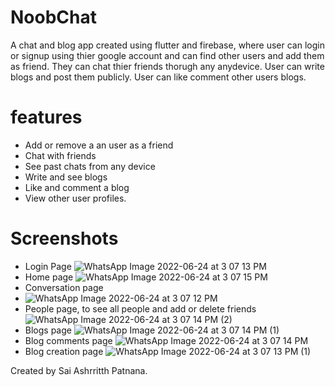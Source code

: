 # NoobChat
 A chat and blog app created using flutter and firebase, where user can login or signup using thier google account and can find other users and add them as friend. They can chat  thier friends thorugh any anydevice. User can write blogs and post them publicly. User can like comment other users blogs. 
# features
* Add or remove a an user as a friend
* Chat with friends
* See past chats from any device
* Write and see blogs
* Like and comment a blog
* View other user profiles.

# Screenshots
* Login Page
![WhatsApp Image 2022-06-24 at 3 07 13 PM](https://user-images.githubusercontent.com/72460532/175511162-bf494ec9-13c5-403e-b3b1-a3a429ce5382.jpeg)
* Home page
![WhatsApp Image 2022-06-24 at 3 07 15 PM](https://user-images.githubusercontent.com/72460532/175511308-52ee04ca-e2ba-47e0-b7eb-52e57fc5db28.jpeg)
* Conversation page
* ![WhatsApp Image 2022-06-24 at 3 07 12 PM](https://user-images.githubusercontent.com/72460532/175511374-33cb6a6b-615d-4490-9f9c-e5fb500ce530.jpeg)
* People page, to see all people and add or delete friends
![WhatsApp Image 2022-06-24 at 3 07 14 PM (2)](https://user-images.githubusercontent.com/72460532/175511472-b5ac0c90-ab93-4d73-8386-8a1efc7305aa.jpeg)
* Blogs page
![WhatsApp Image 2022-06-24 at 3 07 14 PM (1)](https://user-images.githubusercontent.com/72460532/175511664-6af07700-94fd-43d5-8e6a-e6d3dc8dfb1b.jpeg)
* Blog comments page 
![WhatsApp Image 2022-06-24 at 3 07 14 PM](https://user-images.githubusercontent.com/72460532/175511715-49977a24-197f-49e4-8dbf-2d7d74805a77.jpeg)
* Blog creation page
![WhatsApp Image 2022-06-24 at 3 07 13 PM (1)](https://user-images.githubusercontent.com/72460532/175511777-5f37326b-4cfd-446b-8527-7a64e49a782f.jpeg)

Created by Sai Ashrritth Patnana.
